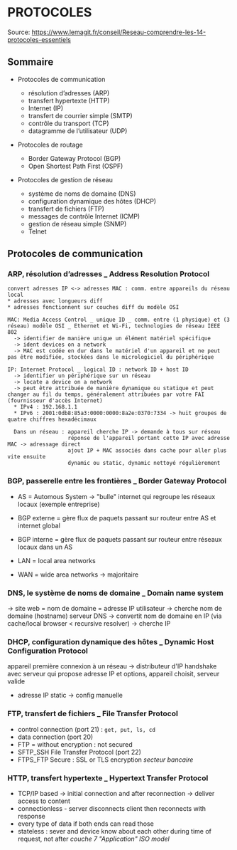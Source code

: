 # PROTOCOLES

Source: <https://www.lemagit.fr/conseil/Reseau-comprendre-les-14-protocoles-essentiels>

## Sommaire

* Protocoles de communication
  * résolution d’adresses (ARP)
  * transfert hypertexte (HTTP)
  * Internet (IP)
  * transfert de courrier simple (SMTP)
  * contrôle du transport (TCP)
  * datagramme de l’utilisateur (UDP)

* Protocoles de routage
  * Border Gateway Protocol (BGP)
  * Open Shortest Path First (OSPF)

* Protocoles de gestion de réseau
  * système de noms de domaine (DNS)
  * configuration dynamique des hôtes (DHCP)
  * transfert de fichiers (FTP)
  * messages de contrôle Internet (ICMP)
  * gestion de réseau simple (SNMP)
  * Telnet

## Protocoles de communication

### ARP, résolution d’adresses _ Address Resolution Protocol

    convert adresses IP <-> adresses MAC : comm. entre appareils du réseau local
    * adresses avec longueurs diff
    * adresses fonctionnent sur couches diff du modèle OSI

    MAC: Media Access Control _ unique ID _ comm. entre (1 physique) et (3 réseau) modèle OSI _ Ethernet et Wi-Fi, technologies de réseau IEEE 802 
      -> identifier de manière unique un élément matériel spécifique
      -> ident devices on a network
      -> MAC est codée en dur dans le matériel d'un appareil et ne peut pas être modifiée, stockées dans le micrologiciel du périphérique

    IP: Internet Protocol _ logical ID : network ID + host ID 
      -> identifier un périphérique sur un réseau
      -> locate a device on a network
      -> peut être attribuée de manière dynamique ou statique et peut changer au fil du temps, généralement attribuées par votre FAI (fournisseur d'accès Internet)
      * IPv4 : 192.168.1.1
      * IPv6 : 2001:0db8:85a3:0000:0000:8a2e:0370:7334 -> huit groupes de quatre chiffres hexadécimaux

      Dans un réseau : appareil cherche IP -> demande à tous sur réseau
                       réponse de l'appareil portant cette IP avec adresse MAC -> adressage direct
                       ajout IP + MAC associés dans cache pour aller plus vite ensuite
                       dynamic ou static, dynamic nettoyé régulièrement

### BGP, passerelle entre les frontières _ Border Gateway Protocol

* AS = Automous System -> "bulle" internet qui regroupe les réseaux locaux (exemple entreprise)
* BGP externe = gère flux de paquets passant sur routeur entre AS et internet global
* BGP interne = gère flux de paquets passant sur routeur entre réseaux locaux dans un AS

* LAN = local area networks
* WAN = wide area networks -> majoritaire

### DNS, le système de noms de domaine _ Domain name system

-> site web = nom de domaine = adresse IP
  utilisateur -> cherche nom de domaine (hostname)
  serveur DNS -> convertit nom de domaine en IP (via cache/local browser < recursive resolver)
              -> cherche IP

### DHCP, configuration dynamique des hôtes _ Dynamic Host Configuration Protocol

  appareil première connexion à un réseau
  -> distributeur d'IP
  handshake avec serveur qui propose adresse IP et options, appareil choisit, serveur valide

* adresse IP static -> config manuelle
  
### FTP, transfert de fichiers _ File Transfer Protocol

* control connection (port 21) : `get, put, ls, cd`
* data connection (port 20)
* FTP = without encryption : not secured
* SFTP_SSH File Transfer Protocol (port 22)
* FTPS_FTP Secure : SSL or TLS encryption
  _secteur bancaire_

### HTTP, transfert hypertexte _ Hypertext Transfer Protocol

* TCP/IP based -> initial connection and after reconnection
  -> deliver access to content
* connectionless - server disconnects client then reconnects with response
* every type of data if both ends can read those
* stateless : sever and device know about each other during time of request, not after
_couche 7 "Application" ISO model_
